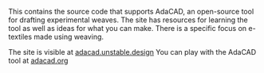 
This contains the source code that supports AdaCAD, an open-source tool for drafting experimental weaves. The site has resources for learning the tool as well as ideas for what you can make. There is a specific focus on e-textiles made using weaving. 

The site is visible at [adacad.unstable.design](adacad.unstable.design)
You can play with the AdaCAD tool at [adacad.org](adacad.org)
